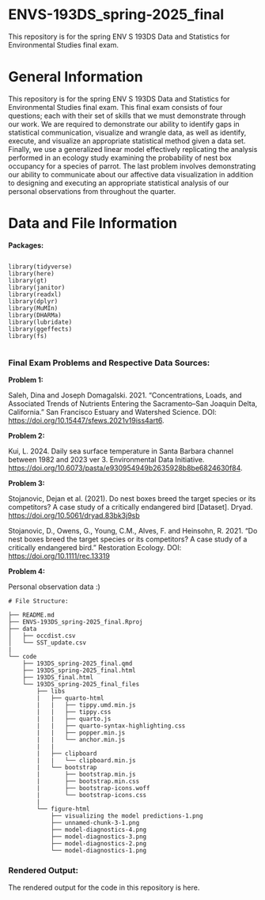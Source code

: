 # ENVS-193DS_spring-2025_final

This repository is for the spring ENV S 193DS Data and Statistics for Environmental 
Studies final exam. 

# General Information

This repository is for the spring ENV S 193DS Data and Statistics for Environmental 
Studies final exam. This final exam consists of four questions; each with their 
set of skills that we must demonstrate through our work. We are required to 
demonstrate our ability to identify gaps in statistical communication, visualize
and wrangle data, as well as identify, execute, and visualize an appropriate 
statistical method given a data set. Finally, we use a generalized linear model 
effectively replicating the analysis performed in an ecology study examining the
probability of nest box occupancy for a species of parrot. The last problem 
involves demonstrating our ability to communicate about our affective data 
visualization in addition to designing and executing an appropriate statistical 
analysis of our personal observations from throughout the quarter. 

# Data and File Information 

**Packages:** 

```{r, message=FALSE}

library(tidyverse)
library(here)
library(gt)
library(janitor)
library(readxl)
library(dplyr)
library(MuMIn)
library(DHARMa)
library(lubridate)
library(ggeffects)
library(fs)


```

### Final Exam Problems and Respective Data Sources: 

**Problem 1:** 

Saleh, Dina and Joseph Domagalski. 2021. “Concentrations, Loads, and 
Associated Trends of Nutrients Entering the Sacramento–San Joaquin Delta, 
California.” San Francisco Estuary and Watershed Science. 
DOI: https://doi.org/10.15447/sfews.2021v19iss4art6.

**Problem 2:**

Kui, L. 2024. Daily sea surface temperature in Santa Barbara channel between 
1982 and 2023 ver 3. Environmental Data Initiative. 
https://doi.org/10.6073/pasta/e930954949b2635928b8be6824630f84.

**Problem 3:**

Stojanovic, Dejan et al. (2021). Do nest boxes breed the target species or its 
competitors? A case study of a critically endangered bird [Dataset]. 
Dryad. https://doi.org/10.5061/dryad.83bk3j9sb

Stojanovic, D., Owens, G., Young, C.M., Alves, F. and Heinsohn, R. 2021. 
“Do nest boxes breed the target species or its competitors? A case study of a 
critically endangered bird.” Restoration Ecology. 
DOI: https://doi.org/10.1111/rec.13319

**Problem 4:**

Personal observation data :)
```
# File Structure:

├── README.md
├── ENVS-193DS_spring-2025_final.Rproj
├── data
│   ├── occdist.csv
│   └── SST_update.csv
|
└── code
    ├── 193DS_spring-2025_final.qmd
    ├── 193DS_spring-2025_final.html
    ├── 193DS_final.html
    └── 193DS_spring-2025_final_files
        ├── libs
        |   ├── quarto-html
        |   |   ├── tippy.umd.min.js
        |   |   ├── tippy.css
        |   |   ├── quarto.js
        |   |   ├── quarto-syntax-highlighting.css
        |   |   ├── popper.min.js
        |   |   └── anchor.min.js
        |   |
        |   ├── clipboard
        |   |   └── clipboard.min.js
        |   └── bootstrap
        |       ├── bootstrap.min.js
        |       ├── bootstrap.min.css
        |       ├── bootstrap-icons.woff
        |       └── bootstrap-icons.css
        |
        └── figure-html
            ├── visualizing the model predictions-1.png 
            ├── unnamed-chunk-3-1.png
            ├── model-diagnostics-4.png
            ├── model-diagnostics-3.png
            ├── model-diagnostics-2.png
            └── model-diagnostics-1.png
```            

### Rendered Output: 

The rendered output for the code in this repository is here.


        
        
        


